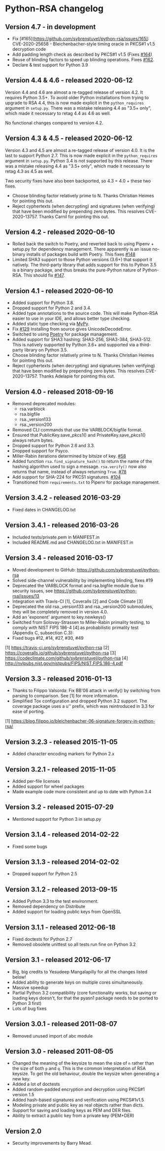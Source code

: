 # Python-RSA changelog

## Version 4.7 - in development

- Fix [#165](https://github.com/sybrenstuvel/python-rsa/issues/165]:
  CVE-2020-25658 - Bleichenbacher-style timing oracle in PKCS#1 v1.5 decryption
  code
- Add padding length check as described by PKCS#1 v1.5 (Fixes
  [#164](https://github.com/sybrenstuvel/python-rsa/issues/164))
- Reuse of blinding factors to speed up blinding operations.
  Fixes [#162](https://github.com/sybrenstuvel/python-rsa/issues/162).
- Declare & test support for Python 3.9


## Version 4.4 & 4.6 - released 2020-06-12

Version 4.4 and 4.6 are almost a re-tagged release of version 4.2. It requires
Python 3.5+. To avoid older Python installations from trying to upgrade to RSA
4.4, this is now made explicit in the `python_requires` argument in `setup.py`.
There was a mistake releasing 4.4 as "3.5+ only", which made it necessary to
retag 4.4 as 4.6 as well.

No functional changes compared to version 4.2.


## Version 4.3 & 4.5 - released 2020-06-12

Version 4.3 and 4.5 are almost a re-tagged release of version 4.0. It is the
last to support Python 2.7. This is now made explicit in the `python_requires`
argument in `setup.py`. Python 3.4 is not supported by this release. There was a
mistake releasing 4.4 as "3.5+ only", which made it necessary to retag 4.3 as
4.5 as well.

Two security fixes have also been backported, so 4.3 = 4.0 + these two fixes.

- Choose blinding factor relatively prime to N. Thanks Christian Heimes for pointing this out.
- Reject cyphertexts (when decrypting) and signatures (when verifying) that have
  been modified by prepending zero bytes. This resolves CVE-2020-13757. Thanks
  Carnil for pointing this out.


## Version 4.2 - released 2020-06-10

- Rolled back the switch to Poetry, and reverted back to using Pipenv + setup.py
  for dependency management. There apparently is an issue no-binary installs of
  packages build with Poetry. This fixes
  [#148](https://github.com/sybrenstuvel/python-rsa/issues/148)
- Limited SHA3 support to those Python versions (3.6+) that support it natively.
  The third-party library that adds support for this to Python 3.5 is a binary
  package, and thus breaks the pure-Python nature of Python-RSA.
  This should fix [#147](https://github.com/sybrenstuvel/python-rsa/issues/147).


## Version 4.1 - released 2020-06-10

- Added support for Python 3.8.
- Dropped support for Python 2 and 3.4.
- Added type annotations to the source code. This will make Python-RSA easier to use in
  your IDE, and allows better type checking.
- Added static type checking via [MyPy](http://mypy-lang.org/).
- Fix [#129](https://github.com/sybrenstuvel/python-rsa/issues/129) Installing from source
  gives UnicodeDecodeError.
- Switched to using [Poetry](https://poetry.eustace.io/) for package
  management.
- Added support for SHA3 hashing: SHA3-256, SHA3-384, SHA3-512. This
  is natively supported by Python 3.6+ and supported via a third-party
  library on Python 3.5.
- Choose blinding factor relatively prime to N. Thanks Christian Heimes for pointing this out.
- Reject cyphertexts (when decrypting) and signatures (when verifying) that have
  been modified by prepending zero bytes. This resolves CVE-2020-13757. Thanks
  Adelapie for pointing this out.


## Version 4.0 - released 2018-09-16

- Removed deprecated modules:
    - rsa.varblock
    - rsa.bigfile
    - rsa._version133
    - rsa._version200
- Removed CLI commands that use the VARBLOCK/bigfile format.
- Ensured that PublicKey.save_pkcs1() and PrivateKey.save_pkcs1() always return bytes.
- Dropped support for Python 2.6 and 3.3.
- Dropped support for Psyco.
- Miller-Rabin iterations determined by bitsize of key.
  [#58](https://github.com/sybrenstuvel/python-rsa/pull/58)
- Added function `rsa.find_signature_hash()` to return the name of the hashing
  algorithm used to sign a message. `rsa.verify()` now also returns that name,
  instead of always returning `True`.
  [#78](https://github.com/sybrenstuvel/python-rsa/issues/13)
- Add support for SHA-224 for PKCS1 signatures.
  [#104](https://github.com/sybrenstuvel/python-rsa/pull/104)
- Transitioned from `requirements.txt` to Pipenv for package management.


## Version 3.4.2 - released 2016-03-29

- Fixed dates in CHANGELOG.txt


## Version 3.4.1 - released 2016-03-26

- Included tests/private.pem in MANIFEST.in
- Included README.md and CHANGELOG.txt in MANIFEST.in


## Version 3.4 - released 2016-03-17

- Moved development to GitHub: https://github.com/sybrenstuvel/python-rsa
- Solved side-channel vulnerability by implementing blinding, fixes #19
- Deprecated the VARBLOCK format and rsa.bigfile module due to security issues, see
    https://github.com/sybrenstuvel/python-rsa/issues/13
- Integration with Travis-CI [1], Coveralls [2] and Code Climate [3]
- Deprecated the old rsa._version133 and rsa._version200 submodules, they will be
  completely removed in version 4.0.
- Add an 'exponent' argument to key.newkeys()
- Switched from Solovay-Strassen to Miller-Rabin primality testing, to
  comply with NIST FIPS 186-4 [4] as probabilistic primality test
  (Appendix C, subsection C.3):
- Fixed bugs #12, #14, #27, #30, #49

[1] https://travis-ci.org/sybrenstuvel/python-rsa
[2] https://coveralls.io/github/sybrenstuvel/python-rsa
[3] https://codeclimate.com/github/sybrenstuvel/python-rsa
[4] http://nvlpubs.nist.gov/nistpubs/FIPS/NIST.FIPS.186-4.pdf


## Version 3.3 - released 2016-01-13

- Thanks to Filippo Valsorda: Fix BB'06 attack in verify() by
  switching from parsing to comparison. See [1] for more information.
- Simplified Tox configuration and dropped Python 3.2 support. The
  coverage package uses a u'' prefix, which was reintroduced in 3.3
  for ease of porting.

[1] https://blog.filippo.io/bleichenbacher-06-signature-forgery-in-python-rsa/


## Version 3.2.3 - released 2015-11-05

- Added character encoding markers for Python 2.x


## Version 3.2.1 - released 2015-11-05

- Added per-file licenses
- Added support for wheel packages
- Made example code more consistent and up to date with Python 3.4


## Version 3.2 - released 2015-07-29

- Mentioned support for Python 3 in setup.py


## Version 3.1.4 - released 2014-02-22

- Fixed some bugs


## Version 3.1.3 - released 2014-02-02

- Dropped support for Python 2.5


## Version 3.1.2 - released 2013-09-15

- Added Python 3.3 to the test environment.
- Removed dependency on Distribute
- Added support for loading public keys from OpenSSL


## Version 3.1.1 - released 2012-06-18

- Fixed doctests for Python 2.7
- Removed obsolete unittest so all tests run fine on Python 3.2

## Version 3.1 - released 2012-06-17

- Big, big credits to Yesudeep Mangalapilly for all the changes listed
  below!
- Added ability to generate keys on multiple cores simultaneously.
- Massive speedup
- Partial Python 3.2 compatibility (core functionality works, but
  saving or loading keys doesn't, for that the pyasn1 package needs to
  be ported to Python 3 first)
- Lots of bug fixes



## Version 3.0.1 - released 2011-08-07

- Removed unused import of abc module


## Version 3.0 - released 2011-08-05

- Changed the meaning of the keysize to mean the size of ``n`` rather than
  the size of both ``p`` and ``q``. This is the common interpretation of
  RSA keysize. To get the old behaviour, double the keysize when generating a
  new key.
- Added a lot of doctests
- Added random-padded encryption and decryption using PKCS#1 version 1.5
- Added hash-based signatures and verification using PKCS#1v1.5
- Modeling private and public key as real objects rather than dicts.
- Support for saving and loading keys as PEM and DER files.
- Ability to extract a public key from a private key (PEM+DER)


## Version 2.0

- Security improvements by Barry Mead.
